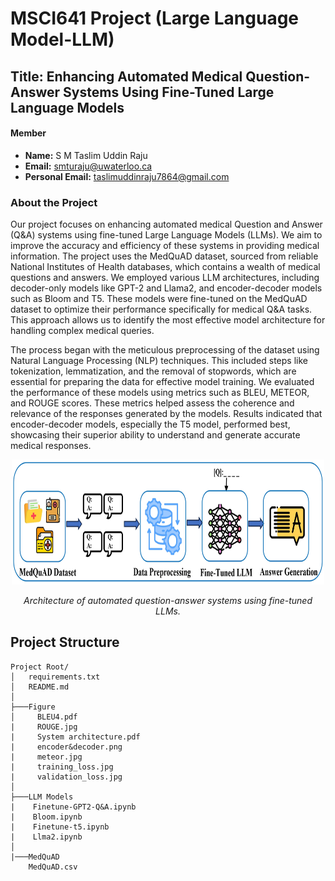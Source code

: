 # MSCI641 Project (Large Language Model-LLM)
## Title: Enhancing Automated Medical Question-Answer Systems Using Fine-Tuned Large Language Models
#### Member
- **Name:** S M Taslim Uddin Raju 
- **Email:**  [smturaju@uwaterloo.ca](mailto:smturaju@uwaterloo.ca)
- **Personal Email:** [taslimuddinraju7864@gmail.com](mailto:taslimuddinraju7864@gmail.com)   

### About the Project
Our project focuses on enhancing automated medical Question and Answer (Q&A) systems using fine-tuned Large Language Models (LLMs). We aim to improve the accuracy and efficiency of these systems in providing medical information. The project uses the MedQuAD dataset, sourced from reliable National Institutes of Health databases, which contains a wealth of medical questions and answers. We employed various LLM architectures, including decoder-only models like GPT-2 and Llama2, and encoder-decoder models such as Bloom and T5. These models were fine-tuned on the MedQuAD dataset to optimize their performance specifically for medical Q&A tasks. This approach allows us to identify the most effective model architecture for handling complex medical queries.

The process began with the meticulous preprocessing of the dataset using Natural Language Processing (NLP) techniques. This included steps like tokenization, lemmatization, and the removal of stopwords, which are essential for preparing the data for effective model training. We evaluated the performance of these models using metrics such as BLEU, METEOR, and ROUGE scores. These metrics helped assess the coherence and relevance of the responses generated by the models. Results indicated that encoder-decoder models, especially the T5 model, performed best, showcasing their superior ability to understand and generate accurate medical responses.

<div align="center">
<img src="Figure/System architecture_page.jpg" alt="Alt text" title="Hover text" height = "200" width="500"/>
<p><em>Architecture of automated question-answer systems using fine-tuned LLMs.</em></p>
</div>


## Project Structure

```plaintext
Project Root/
│   requirements.txt
│   README.md
│
├───Figure
│     BLEU4.pdf
|     ROUGE.jpg
|     System architecture.pdf
|     encoder&decoder.png
|     meteor.jpg
|     training_loss.jpg
|     validation_loss.jpg
│
├───LLM Models
|    Finetune-GPT2-Q&A.ipynb
|    Bloom.ipynb
|    Finetune-t5.ipynb
|    Llma2.ipynb
│
|───MedQuAD
    MedQuAD.csv
